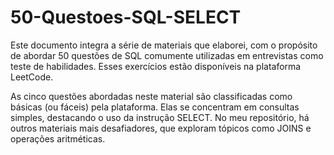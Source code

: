 # 50-Questoes-SQL-SELECT
Este documento integra a série de materiais que elaborei, com o propósito de abordar 50 questões de SQL comumente utilizadas em entrevistas como teste de habilidades. Esses exercícios estão disponíveis na plataforma LeetCode.

As cinco questões abordadas neste material são classificadas como básicas (ou fáceis) pela plataforma. Elas se concentram em consultas simples, destacando o uso da instrução SELECT. No meu repositório, há outros materiais mais desafiadores, que exploram tópicos como JOINS e operações aritméticas.
